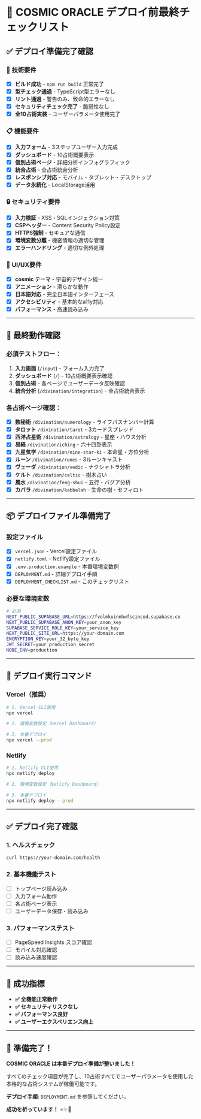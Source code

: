 # 🚀 COSMIC ORACLE デプロイ前最終チェックリスト

## ✅ デプロイ準備完了確認

### 🔧 **技術要件**
- [x] **ビルド成功** - `npm run build` 正常完了
- [x] **型チェック通過** - TypeScript型エラーなし 
- [x] **リント通過** - 警告のみ、致命的エラーなし
- [x] **セキュリティチェック完了** - 脆弱性なし
- [x] **全10占術実装** - ユーザーパラメータ使用完了

### 📋 **機能要件**
- [x] **入力フォーム** - 3ステップユーザー入力完成
- [x] **ダッシュボード** - 10占術概要表示
- [x] **個別占術ページ** - 詳細分析インフォグラフィック
- [x] **統合占術** - 全占術統合分析
- [x] **レスポンシブ対応** - モバイル・タブレット・デスクトップ
- [x] **データ永続化** - LocalStorage活用

### 🔒 **セキュリティ要件**
- [x] **入力検証** - XSS・SQLインジェクション対策
- [x] **CSPヘッダー** - Content Security Policy設定
- [x] **HTTPS強制** - セキュアな通信
- [x] **環境変数分離** - 機密情報の適切な管理
- [x] **エラーハンドリング** - 適切な例外処理

### 🎨 **UI/UX要件**
- [x] **cosmic テーマ** - 宇宙的デザイン統一
- [x] **アニメーション** - 滑らかな動作
- [x] **日本語対応** - 完全日本語インターフェース
- [x] **アクセシビリティ** - 基本的なa11y対応
- [x] **パフォーマンス** - 高速読み込み

---

## 🔄 **最終動作確認**

### 必須テストフロー：
1. **入力画面** (`/input`) - フォーム入力完了
2. **ダッシュボード** (`/`) - 10占術概要表示確認
3. **個別占術** - 各ページでユーザーデータ反映確認
4. **統合分析** (`/divination/integration`) - 全占術統合表示

### 各占術ページ確認：
- [x] **数秘術** `/divination/numerology` - ライフパスナンバー計算
- [x] **タロット** `/divination/tarot` - 3カードスプレッド
- [x] **西洋占星術** `/divination/astrology` - 星座・ハウス分析
- [x] **易経** `/divination/iching` - 六十四卦表示
- [x] **九星気学** `/divination/nine-star-ki` - 本命星・方位分析
- [x] **ルーン** `/divination/runes` - 3ルーンキャスト
- [x] **ヴェーダ** `/divination/vedic` - ナクシャトラ分析
- [x] **ケルト** `/divination/celtic` - 樹木占い
- [x] **風水** `/divination/feng-shui` - 五行・バグア分析
- [x] **カバラ** `/divination/kabbalah` - 生命の樹・セフィロト

---

## 📦 **デプロイファイル準備完了**

### 設定ファイル
- [x] `vercel.json` - Vercel設定ファイル
- [x] `netlify.toml` - Netlify設定ファイル
- [x] `.env.production.example` - 本番環境変数例
- [x] `DEPLOYMENT.md` - 詳細デプロイ手順
- [x] `DEPLOYMENT_CHECKLIST.md` - このチェックリスト

### 必要な環境変数
```bash
# 必須
NEXT_PUBLIC_SUPABASE_URL=https://fvolmkuinnhwfscincod.supabase.co
NEXT_PUBLIC_SUPABASE_ANON_KEY=your_anon_key
SUPABASE_SERVICE_ROLE_KEY=your_service_key
NEXT_PUBLIC_SITE_URL=https://your-domain.com
ENCRYPTION_KEY=your_32_byte_key
JWT_SECRET=your_production_secret
NODE_ENV=production
```

---

## 🚀 **デプロイ実行コマンド**

### Vercel（推奨）
```bash
# 1. Vercel CLI使用
npx vercel

# 2. 環境変数設定（Vercel Dashboard）

# 3. 本番デプロイ
npx vercel --prod
```

### Netlify
```bash
# 1. Netlify CLI使用
npx netlify deploy

# 2. 環境変数設定（Netlify Dashboard）

# 3. 本番デプロイ
npx netlify deploy --prod
```

---

## ✅ **デプロイ完了確認**

### 1. ヘルスチェック
```bash
curl https://your-domain.com/health
```

### 2. 基本機能テスト
- [ ] トップページ読み込み
- [ ] 入力フォーム動作
- [ ] 各占術ページ表示
- [ ] ユーザーデータ保存・読み込み

### 3. パフォーマンステスト
- [ ] PageSpeed Insights スコア確認
- [ ] モバイル対応確認
- [ ] 読み込み速度確認

---

## 🎯 **成功指標**

- **✅ 全機能正常動作**
- **✅ セキュリティリスクなし**  
- **✅ パフォーマンス良好**
- **✅ ユーザーエクスペリエンス向上**

---

## 🎉 **準備完了！**

**COSMIC ORACLE は本番デプロイ準備が整いました！**

すべてのチェック項目が完了し、10占術すべてでユーザーパラメータを使用した本格的な占術システムが稼働可能です。

**デプロイ手順**: `DEPLOYMENT.md` を参照してください。

**成功を祈っています！** ⭐✨🌙